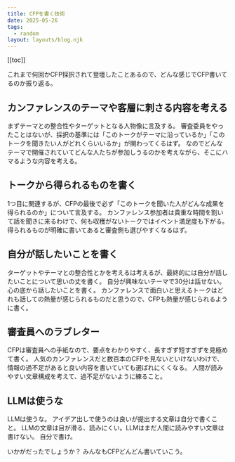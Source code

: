 ```yaml
---
title: CFPを書く技術
date: 2025-05-26
tags:
  - random
layout: layouts/blog.njk
---
```


[[toc]]

これまで何回かCFP採択されて登壇したことあるので、どんな感じでCFP書いてるのか振り返る。

## カンファレンスのテーマや客層に刺さる内容を考える
まずテーマとの整合性やターゲットとなる人物像に言及する。
審査委員をやったことはないが、採択の基準には「このトークがテーマに沿っているか」「このトークを聞きたい人がどれくらいいるか」が関わってくるはず。
なのでどんなテーマで開催されていてどんな人たちが参加しうるのかを考えながら、そこにハマるような内容を考える。

## トークから得られるものを書く
1つ目に関連するが、CFPの最後で必ず「このトークを聞いた人がどんな成果を得られるのか」について言及する。
カンファレンス参加者は貴重な時間を割いて話を聞きに来るわけで、何も収穫がないトークではイベント満足度も下がる。
得られるものが明確に書いてあると審査側も選びやすくなるはず。

## 自分が話したいことを書く
ターゲットやテーマとの整合性とかを考えるは考えるが、最終的には自分が話したいことについて思いの丈を書く。
自分が興味ないテーマで30分は話せない。心の底から話したいことを書く。
カンファレンスで面白いと思えるトークはどれも話しての熱量が感じられるものだと思うので、CFPも熱量が感じられるように書く。

## 審査員へのラブレター
CFPは審査員への手紙なので、要点をわかりやすく、長すぎず短すぎずを見極めて書く。
人気のカンファレンスだと数百本のCFPを見ないといけないわけで、情報の過不足があると良い内容を書いていても選ばれにくくなる。
人間が読みやすい文章構成を考えて、過不足がないように練ること。

## LLMは使うな
LLMは使うな。
アイデア出しで使うのは良いが提出する文章は自分で書くこと。
LLMの文章は目が滑る、読みにくい。LLMはまだ人間に読みやすい文章は書けない。
自分で書け。

いかがだったでしょうか？
みんなもCFPどんどん書いていこう。
